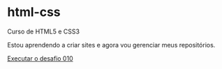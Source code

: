 # html-css
 Curso de HTML5 e CSS3

Estou aprendendo a criar sites e agora vou gerenciar meus repositórios.

<a href="https://nogueirafelipe.github.io/html-css/desafios/desafio010/android.html" target="_blank">Executar o desafio 010</a>